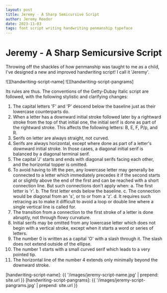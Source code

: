 ```yaml
---
layout: post
title: Jeremy - A Sharp Semicursive Script
author: Jeremy Reeder
date: 2023-11-03
tags: font script writing handwriting penmanship typeface
---
```


# Jeremy - A Sharp Semicursive Script

Throwing off the shackles of how penmanship was taught to me as a child, I've designed a new and improved handwriting script! I call it 'Jeremy'.

<div class="gallery" markdown="1">
![][handwriting-script-name]
![][handwriting-script-pangrams]
</div>

Its rules are thus. The conventions of the Getty-Dubay Italic script are followed, with the following stylistic and clarifying changes:
  1. The capital letters 'F' and 'P' descend below the baseline just as their lowercase counterparts do.
  2. When a letter has a downward initial stroke followed later by a rightward stroke from the top of that initial one, the initial serif is done as part of the rightward stroke. This affects the following letters: B, E, F, P/p, and R.
  3. Serifs on letter are always straight, not curved.
  4. Serifs are always horizontal, except where done as part of a letter's downward initial stroke. In those cases, a diagonal initial serif is balanced by a diagonal terminal serif.
  5. The capital 'J' starts and ends with diagonal serifs facing each other, and the horizontal topper is omitted.
  6. To avoid having to lift the pen, any lowercase letter may generally be connected to a letter which immediately precedes it if the second starts at or slightly above the end of the first and can be reached with a short connection line. But such connections don't apply when:
    a. The first letter is 'r'.
    b. The first letter ends below the baseline.
    c. The connection would be diagonal from an 's', or to or from a 'z'.
    d. It requires such retracing as to make it difficult to avoid a loop or double line where a single vertical line is called for.
  7. The transition from a connection to the first stroke of a letter is done abruptly, not through flowy curvature.
  8. Initial serifs may be omitted from any lowercase letter which does not begin with a vertical stroke, except when it starts a word or series of letters.
  9. The number 0 is written as a capital 'O' with a slash through it. The slash does not extend outside of the ellipse.
  10. The number 1 starts with a small curved serif which leads to a very pointed tip.
  11. The horizontal line of the number 4 extends only minimally beyond the downward stroke.


[handwriting-script-name]:     {{ '/images/jeremy-script-name.jpg'     | prepend: site.url }}
[handwriting-script-pangrams]: {{ '/images/jeremy-script-pangrams.jpg' | prepend: site.url }}

